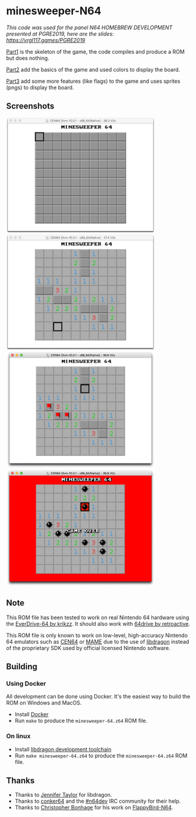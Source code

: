 # minesweeper-N64
*This code was used for the panel N64 HOMEBREW DEVELOPMENT presented at PGRE2019, here are the slides: https://vrgl117.games/PGRE2019*

[Part1](https://github.com/vrgl117-games/minesweeper-N64/tree/init) is the skeleton of the game, the code compiles and produce a ROM but does nothing.

[Part2](https://github.com/vrgl117-games/minesweeper-N64/tree/colors) add the basics of the game and used colors to display the board.

[Part3](https://github.com/vrgl117-games/minesweeper-N64/tree/pngs) add some more features (like flags) to the game and uses sprites (pngs) to display the board.


## Screenshots

<div><img src="./screenshots/minesweeper1.png?raw=true" width="400px">
<img src="./screenshots/minesweeper2.png?raw=true" width="400px"></div>
<div><img src="./screenshots/minesweeper3.png?raw=true" width="400px">
<img src="./screenshots/minesweeper4.png?raw=true" width="400px"></div>

## Note

This ROM file has been tested to work on real Nintendo 64 hardware using the
[EverDrive-64 by krikzz](http://krikzz.com/). It should also work with
[64drive by retroactive](http://64drive.retroactive.be/).

This ROM file is only known to work on low-level, high-accuracy Nintendo 64
emulators such as [CEN64](https://cen64.com/) or [MAME](http://mamedev.org/)
due to the use of [libdragon](https://dragonminded.com/n64dev/libdragon/)
instead of the proprietary SDK used by official licensed Nintendo software.

## Building

### Using Docker

All development can be done using Docker. It's the easiest way to build the ROM on Windows and MacOS.

 * Install [Docker](https://docker.com)
 * Run `make` to produce the `minesweeper-64.z64` ROM file.

 ### On linux

* Install [libdragon development toolchain](https://github.com/DragonMinded/libdragon)
* Run `make minesweeper-64.z64` to produce the `minesweeper-64.z64` ROM file.

## Thanks

* Thanks to [Jennifer Taylor](https://github.com/DragonMinded) for libdragon.
* Thanks to [conker64](https://github.com/conker64) and the [#n64dev](irc://irc.efnet.org/#n64dev) IRC community for their help.
* Thanks to [Christopher Bonhage](https://github.com/meeq) for his work on [FlappyBird-N64](https://github.com/meeq/FlappyBird-N64).
